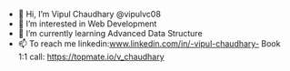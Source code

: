 - 👋 Hi, I’m Vipul Chaudhary @vipulvc08
- 👀 I’m interested in Web Development
- 🌱 I’m currently learning Advanced Data Structure
- 📫 To reach me
     linkedin:www.linkedin.com/in/-vipul-chaudhary-
  Book 1:1 call: https://topmate.io/v_chaudhary

